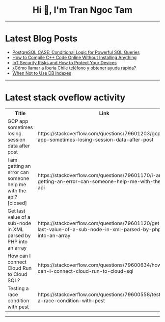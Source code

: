 <h1 align="center">Hi 👋, I'm Tran Ngoc Tam</h1>

---

# Latest Blog Posts 
<!-- BLOG-POST-LIST:START -->
- [PostgreSQL CASE: Conditional Logic for Powerful SQL Queries](https://dev.to/dbvismarketing/postgresql-case-conditional-logic-for-powerful-sql-queries-4nci)
- [How to Compile C++ Code Online Without Installing Anything](https://dev.to/tpointech/how-to-compile-c-code-online-without-installing-anything-2497)
- [IoT Security Risks and How to Protect Your Devices](https://dev.to/renaissance_9daeacf8a183c/iot-security-risks-and-how-to-protect-your-devices-2c74)
- [¿Cómo llamar a Iberia Chile teléfono y obtener ayuda rápida?](https://dev.to/eytueiyr/como-llamar-a-iberia-chile-telefono-y-obtener-ayuda-rapida-2lil)
- [When Not to Use DB Indexes](https://dev.to/mo7amed_3bdalla7/when-not-to-use-db-indexes-8fn)
<!-- BLOG-POST-LIST:END -->

---

# Latest stack oveflow activity
<table>
  <tr><th>Title</th><th>Link</th></tr>
  <!-- STACKOVERFLOW:START --><tr><td>GCP app sometimes losing session data after post</td><td>https://stackoverflow.com/questions/79601203/gcp-app-sometimes-losing-session-data-after-post</td></tr><tr><td>I am getting an error can someone help me with the api? [closed]</td><td>https://stackoverflow.com/questions/79601170/i-am-getting-an-error-can-someone-help-me-with-the-api</td></tr><tr><td>Get last value of a sub-node in XML parsed by PHP into an array</td><td>https://stackoverflow.com/questions/79601120/get-last-value-of-a-sub-node-in-xml-parsed-by-php-into-an-array</td></tr><tr><td>How can I connect Cloud Run to Cloud SQL?</td><td>https://stackoverflow.com/questions/79600634/how-can-i-connect-cloud-run-to-cloud-sql</td></tr><tr><td>Testing a race condition with pest</td><td>https://stackoverflow.com/questions/79600558/testing-a-race-condition-with-pest</td></tr><!-- STACKOVERFLOW:END -->
</table>

---



